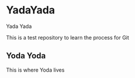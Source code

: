 # YadaYada
Yada Yada

This is a test repository to learn the process for Git

## Yoda Yoda

This is where Yoda lives
